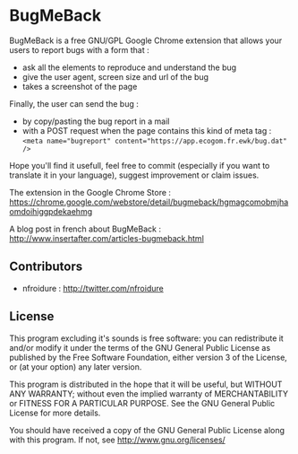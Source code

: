 BugMeBack
============

BugMeBack is a free GNU/GPL Google Chrome extension that allows your users to report bugs with a form that :
* ask all the elements to reproduce and understand the bug
* give the user agent, screen size and url of the bug
* takes a screenshot of the page

Finally, the user can send the bug :
* by copy/pasting the bug report in a mail
* with a POST request when the page contains this kind of meta tag : `<meta name="bugreport" content="https://app.ecogom.fr.ewk/bug.dat" />`

Hope you'll find it usefull, feel free to commit (especially if you want to translate it in your language), suggest improvement or claim issues.

The extension in the Google Chrome Store : https://chrome.google.com/webstore/detail/bugmeback/hgmagcomobmjhaomdoihiggpdekaehmg

A blog post in french about BugMeBack : http://www.insertafter.com/articles-bugmeback.html

Contributors
-------------
* nfroidure : http://twitter.com/nfroidure

License
-------
This program excluding it's sounds is free software: you can redistribute it and/or modify it under the terms of the GNU General Public License as published by the Free Software Foundation, either version 3 of the License, or (at your option) any later version.

This program is distributed in the hope that it will be useful, but WITHOUT ANY WARRANTY; without even the implied warranty of MERCHANTABILITY or FITNESS FOR A PARTICULAR PURPOSE.  See the GNU General Public License for more details.

You should have received a copy of the GNU General Public License along with this program.  If not, see <http://www.gnu.org/licenses/>

